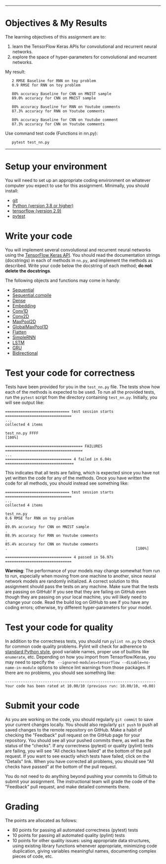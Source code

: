 --------------------------------------------------------------------------------
# Objectives & My Results

The learning objectives of this assignment are to:
1. learn the TensorFlow Keras APIs for convolutional and recurrent neural
   networks.
2. explore the space of hyper-parameters for convolutional and recurrent
   networks.


My result:
```
   2 RMSE Baseline for RNN on toy problem
   0.9 RMSE for RNN on toy problem

   80% accuracy Baseline for CNN on MNIST sample
   89.0% accuracy for CNN on MNIST sample

   80% accuracy Baseline for RNN on Youtube comments
   87.3% accuracy for RNN on Youtube comments

   80% accuracy Baseline for CNN on Youtube comment
   87.3% accuracy for CNN on Youtube comments

```

Use command test code (Functions in nn.py): 
```
   pytest test_nn.py
```




------------------------------------------------------------------------------------------------
# Setup your environment

You will need to set up an appropriate coding environment on whatever computer
you expect to use for this assignment.
Minimally, you should install:

* [git](https://git-scm.com/downloads)
* [Python (version 3.8 or higher)](https://www.python.org/downloads/)
* [tensorflow (version 2.9)](https://www.tensorflow.org/)
* [pytest](https://docs.pytest.org/)

# Write your code

You will implement several convolutional and recurrent neural networks using the
[TensorFlow Keras API](https://www.tensorflow.org/guide/keras/).
You should read the documentation strings (docstrings) in each of methods in
`nn.py`, and implement the methods as described.
Write your code below the docstring of each method;
**do not delete the docstrings**.

The following objects and functions may come in handy:
* [Sequential](https://www.tensorflow.org/api_docs/python/tf/keras/Sequential)
* [Sequential.compile](https://www.tensorflow.org/api_docs/python/tf/keras/Sequential#compile)
* [Dense](https://www.tensorflow.org/api_docs/python/tf/keras/layers/Dense)
* [Embedding](https://www.tensorflow.org/api_docs/python/tf/keras/layers/Embedding)
* [Conv1D](https://www.tensorflow.org/api_docs/python/tf/keras/layers/Conv1D)
* [Conv2D](https://www.tensorflow.org/api_docs/python/tf/keras/layers/Conv2D)
* [MaxPool2D](https://www.tensorflow.org/api_docs/python/tf/keras/layers/MaxPool2D)
* [GlobalMaxPool1D](https://www.tensorflow.org/api_docs/python/tf/keras/layers/GlobalMaxPool1D)
* [Flatten](https://www.tensorflow.org/api_docs/python/tf/keras/layers/Flatten)
* [SimpleRNN](https://www.tensorflow.org/api_docs/python/tf/keras/layers/SimpleRNN)
* [LSTM](https://www.tensorflow.org/api_docs/python/tf/keras/layers/LSTM)
* [GRU](https://www.tensorflow.org/api_docs/python/tf/keras/layers/GRU)
* [Bidirectional](https://www.tensorflow.org/api_docs/python/tf/keras/layers/Bidirectional)

# Test your code for correctness

Tests have been provided for you in the `test_nn.py` file.
The tests show how each of the methods is expected to be used.
To run all the provided tests, run the ``pytest`` script from the directory
containing ``test_nn.py``.
Initially, you will see output like:
```
============================= test session starts ==============================
...
collected 4 items

test_nn.py FFFF                                                          [100%]

=================================== FAILURES ===================================
...
============================== 4 failed in 6.04s ===============================
```
This indicates that all tests are failing, which is expected since you have not
yet written the code for any of the methods.
Once you have written the code for all methods, you should instead see
something like:
```
============================= test session starts ==============================
...
collected 4 items

test_nn.py
0.6 RMSE for RNN on toy problem
.
89.0% accuracy for CNN on MNIST sample
.
88.9% accuracy for RNN on Youtube comments
.
85.4% accuracy for CNN on Youtube comments
.                                                          [100%]

============================== 4 passed in 56.97s ==============================
```
**Warning**: The performance of your models may change somewhat from run to run,
especially when moving from one machine to another, since neural network models
are randomly initialized.
A correct solution to this assignment should pass the tests on any machine.
Make sure that the tests are passing on GitHub!
If you see that they are failing on GitHub even though they are passing on your
local machine, you will likely need to change your code.
Read the build log on GitHub to see if you have any coding errors;
otherwise, try different hyper-parameters for your model.

# Test your code for quality

In addition to the correctness tests, you should run `pylint nn.py` to check
for common code quality problems.
Pylint will check for adherence to
[standard Python style](https://www.python.org/dev/peps/pep-0008/),
good variable names, proper use of builtins like `enumerate`, etc.
Depending on how you import from Tensorflow/Keras, you may need to specify the
` --ignored-modules=tensorflow --disable=no-name-in-module` options to silence
lint warnings from those packages.
If there are no problems, you should see something like:
```
--------------------------------------------------------------------
Your code has been rated at 10.00/10 (previous run: 10.00/10, +0.00)
```

# Submit your code

As you are working on the code, you should regularly `git commit` to save your
current changes locally.
You should also regularly `git push` to push all saved changes to the remote
repository on GitHub.
Make a habit of checking the "Feedback" pull request on the GitHub page for your
repository.
You should see all your pushed commits there, as well as the status of the
"checks".
If any correctness (pytest) or quality (pylint) tests are failing, you will see
"All checks have failed" at the bottom of the pull request.
If you want to see exactly which tests have failed, click on the "Details" link.
When you have corrected all problems, you should see "All checks have passed"
at the bottom of the pull request.

You do not need to do anything beyond pushing your commits to Github to submit
your assignment.
The instructional team will grade the code of the "Feedback" pull request, and
make detailed comments there.

# Grading

The points are allocated as follows:
* 80 points for passing all automated correctness (pytest) tests
* 10 points for passing all automated quality (pylint) tests
* 10 points for other quality issues:
using appropriate data structures,
using existing library functions whenever appropriate,
minimizing code duplication,
giving variables meaningful names,
documenting complex pieces of code, etc.
